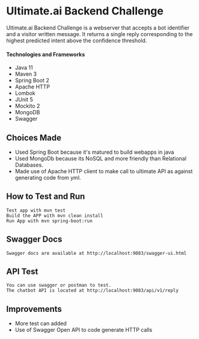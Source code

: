 # Ultimate.ai Backend Challenge

Ultimate.ai Backend Challenge is a webserver that accepts a bot identifier and a visitor written message. It returns a single reply corresponding to the highest predicted intent above the confidence threshold.

#### Technologies and Frameworks

*  Java 11
*  Maven 3   
*  Spring Boot 2
*  Apache HTTP
*  Lombok
*  JUnit 5
*  Mockito 2
*  MongoDB
*  Swagger

## Choices Made
* Used Spring Boot because it's matured to build webapps in java
* Used MongoDb because its NoSQL and more friendly than Relational Databases.
* Made use of Apache HTTP client to make call to ultimate API as against generating code from yml.

## How to Test and Run
    Test app with mvn test
    Build the APP with mvn clean install
    Run App with mvn spring-boot:run

## Swagger Docs
    Swagger docs are available at http://localhost:9083/swagger-ui.html

## API Test
    You can use swagger or postman to test. 
    The chatbot API is located at http://localhost:9083/api/v1/reply

## Improvements
* More test can added
* Use of Swagger Open API to code generate HTTP calls
